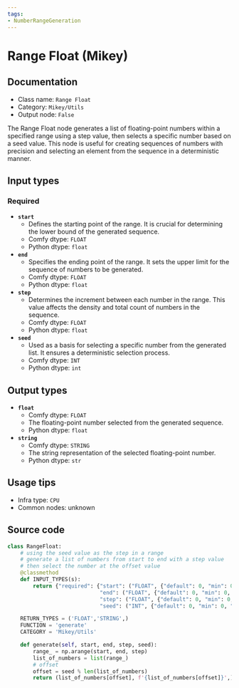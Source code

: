 ```yaml
---
tags:
- NumberRangeGeneration
---
```


# Range Float (Mikey)
## Documentation
- Class name: `Range Float`
- Category: `Mikey/Utils`
- Output node: `False`

The Range Float node generates a list of floating-point numbers within a specified range using a step value, then selects a specific number based on a seed value. This node is useful for creating sequences of numbers with precision and selecting an element from the sequence in a deterministic manner.
## Input types
### Required
- **`start`**
    - Defines the starting point of the range. It is crucial for determining the lower bound of the generated sequence.
    - Comfy dtype: `FLOAT`
    - Python dtype: `float`
- **`end`**
    - Specifies the ending point of the range. It sets the upper limit for the sequence of numbers to be generated.
    - Comfy dtype: `FLOAT`
    - Python dtype: `float`
- **`step`**
    - Determines the increment between each number in the range. This value affects the density and total count of numbers in the sequence.
    - Comfy dtype: `FLOAT`
    - Python dtype: `float`
- **`seed`**
    - Used as a basis for selecting a specific number from the generated list. It ensures a deterministic selection process.
    - Comfy dtype: `INT`
    - Python dtype: `int`
## Output types
- **`float`**
    - Comfy dtype: `FLOAT`
    - The floating-point number selected from the generated sequence.
    - Python dtype: `float`
- **`string`**
    - Comfy dtype: `STRING`
    - The string representation of the selected floating-point number.
    - Python dtype: `str`
## Usage tips
- Infra type: `CPU`
- Common nodes: unknown


## Source code
```python
class RangeFloat:
    # using the seed value as the step in a range
    # generate a list of numbers from start to end with a step value
    # then select the number at the offset value
    @classmethod
    def INPUT_TYPES(s):
        return {"required": {"start": ("FLOAT", {"default": 0, "min": 0, "step": 0.0001, "max": 0xffffffffffffffff}),
                             "end": ("FLOAT", {"default": 0, "min": 0, "step": 0.0001, "max": 0xffffffffffffffff}),
                             "step": ("FLOAT", {"default": 0, "min": 0, "step": 0.0001, "max": 0xffffffffffffffff}),
                             "seed": ("INT", {"default": 0, "min": 0, "max": 0xffffffffffffffff})}}

    RETURN_TYPES = ('FLOAT','STRING',)
    FUNCTION = 'generate'
    CATEGORY = 'Mikey/Utils'

    def generate(self, start, end, step, seed):
        range_ = np.arange(start, end, step)
        list_of_numbers = list(range_)
        # offset
        offset = seed % len(list_of_numbers)
        return (list_of_numbers[offset], f'{list_of_numbers[offset]}',)

```
